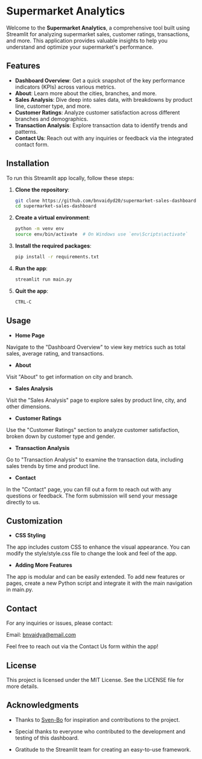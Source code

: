 # Supermarket Analytics

Welcome to the **Supermarket Analytics**, a comprehensive tool built using Streamlit for analyzing supermarket sales, customer ratings, transactions, and more. 
This application provides valuable insights to help you understand and optimize your supermarket's performance.

## Features

- **Dashboard Overview**: Get a quick snapshot of the key performance indicators (KPIs) across various metrics.
- **About**: Learn more about the cities, branches, and more.
- **Sales Analysis**: Dive deep into sales data, with breakdowns by product line, customer type, and more.
- **Customer Ratings**: Analyze customer satisfaction across different branches and demographics.
- **Transaction Analysis**: Explore transaction data to identify trends and patterns.
- **Contact Us**: Reach out with any inquiries or feedback via the integrated contact form.


## Installation

To run this Streamlit app locally, follow these steps:

1. **Clone the repository**:

   ```bash
   git clone https://github.com/bnvaidyd20/supermarket-sales-dashboard.git
   cd supermarket-sales-dashboard

2. **Create a virtual environment**:
   ```bash
   python -m venv env
   source env/bin/activate  # On Windows use `env\Scripts\activate`

3. **Install the required packages**:

   ```bash
   pip install -r requirements.txt

4. **Run the app**:

   ```bash
   streamlit run main.py

5. **Quit the app**:

   ```bash
   CTRL-C


## Usage

- **Home Page**

Navigate to the "Dashboard Overview" to view key metrics such as total sales, average rating, and transactions.

- **About**

Visit "About" to get information on city and branch.

- **Sales Analysis**

Visit the "Sales Analysis" page to explore sales by product line, city, and other dimensions.

- **Customer Ratings**

Use the "Customer Ratings" section to analyze customer satisfaction, broken down by customer type and gender.

- **Transaction Analysis**

Go to "Transaction Analysis" to examine the transaction data, including sales trends by time and product line.

- **Contact**

In the "Contact" page, you can fill out a form to reach out with any questions or feedback. The form submission will send your message directly to us.

## Customization
- **CSS Styling**

The app includes custom CSS to enhance the visual appearance. You can modify the style/style.css file to change the look and feel of the app.

- **Adding More Features**

The app is modular and can be easily extended. To add new features or pages, create a new Python script and integrate it with the main navigation in main.py.

## Contact
For any inquiries or issues, please contact:

Email: bnvaidya@email.com

Feel free to reach out via the Contact Us form within the app!

## License
This project is licensed under the MIT License. See the LICENSE file for more details.

## Acknowledgments
- Thanks to [Sven-Bo](https://github.com/Sven-Bo) for inspiration and contributions to the project.

- Special thanks to everyone who contributed to the development and testing of this dashboard.

- Gratitude to the Streamlit team for creating an easy-to-use framework.





